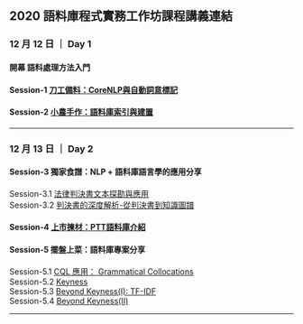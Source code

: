 ## 2020 語料庫程式實務工作坊課程講義連結


### 12 月 12 日 ｜ Day 1
#### 開幕 語料處理方法入門 

#### Session-1 [刀工備料：CoreNLP與自動詞意標記](https://docs.google.com/presentation/d/1oBE7NYbQzJuwtZ2x8keqIAupRoYfMlZB0Nf8bhblcbg/edit?usp=sharing)  


#### Session-2 [小農手作：語料庫索引與建置](https://docs.google.com/presentation/d/1c_xfgZI5YUCJSanj7l_E9O_0MYGOlZD1vqFSuv6Rp0I/edit?usp=sharing)  


---

### 12 月 13 日 ｜ Day 2
#### Session-3 獨家食譜：NLP + 語料庫語言學的應用分享  
Session-3.1 [法律判決書文本探勘與應用](https://lopentu.github.io/Hands-on_Corpus_Linguistics/hocor2020/slide/session-3.1.pdf)  
Session-3.2 [判決書的深度解析-從判決書到知識圖譜](https://drive.google.com/file/d/1s5TUqjACauM25GepFyVFHC-NPyCHpFrq/view?usp=sharing)  



#### Session-4 [上市揀材：PTT語料庫介紹](https://docs.google.com/presentation/d/1cKpLucZ9BnFQJdtu43ysxHisfJzUQRRaauE8jrQLiMg/edit?usp=sharing)  



#### Session-5 擺盤上菜：語料庫專案分享  
Session-5.1 [CQL 應用： Grammatical Collocations](https://docs.google.com/presentation/d/1-Eb6g2bxfLtstT3BuOLvXbSLE3RGz9CIqZK9GNVHwC4/edit?usp=sharing)  
Session-5.2 [Keyness](https://docs.google.com/presentation/d/1WwmBZBpyf5CQHCDa49z_KWaJdN5qD5YlAZdqyoKD2O0/edit?usp=sharing)  
Session-5.3 [Beyond Keyness(I): TF-IDF]()  
Session-5.4 [Beyond Keyness(II)](https://docs.google.com/presentation/d/1T6ushb_IIavSarEiPQp9lweyzTz7M5UA4H6QKBnhvig/edit?usp=sharing)  



***
